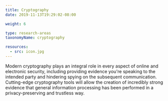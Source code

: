 ```yaml
---
title: Cryptography
date: 2019-11-13T19:29:02-08:00

weight: 6

type: research-areas
taxonomyName: cryptography

resources:
  - src: icon.jpg
---
```

Modern cryptography plays an integral role in every aspect of online and electronic security, including providing evidence you're speaking to the intended party and hindering spying on the subsequent communication.  Cutting-edge cryptography tools will allow the creation of incredibly strong evidence that general information processing has been performed in a privacy-preserving and trustless way.

